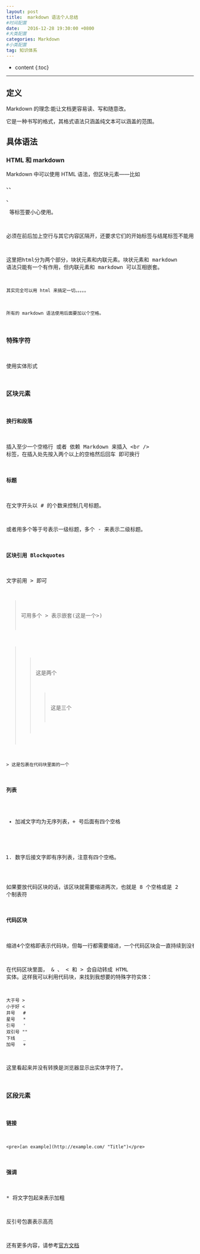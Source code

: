 ```yaml
---
layout: post
title:  markdown 语法个人总结
#时间配置
date:   2016-12-28 19:30:00 +0800
#大类配置
categories: Markdown
#小类配置
tag: 知识体系
---
```


* content
{:toc}


------------------------

定义
------------------------
Markdown 的理念:能让文档更容易读、写和随意改。

它是一种书写的格式，其格式语法只涵盖纯文本可以涵盖的范围。


具体语法
------------------------

### HTML 和 markdown

Markdown 中可以使用 HTML 语法，但区块元素——比如 <div>、<table>、<pre>、<p> 等标签要小心使用。

必须在前后加上空行与其它内容区隔开，还要求它们的开始标签与结尾标签不能用制表符或空格来缩进。

这里把html分为两个部分，块状元素和内联元素。块状元素和 markdown 语法只能有一个有作用，但内联元素和
markdown 可以互相嵌套。

`其实完全可以用 html 来搞定一切。。。。。`

`所有的 markdown 语法使用后面要加以个空格。`
	
### 特殊字符

使用实体形式

### 区块元素

#### 换行和段落
插入至少一个空格行 或者 依赖 Markdown 来插入 \<br /\> 标签，在插入处先按入两个以上的空格然后回车 即可换行

#### 标题
在文字开头以 \# 的个数来控制几号标题。

或者用多个等于号表示一级标题，多个 \- 来表示二级标题。

#### 区块引用 Blockquotes
文字前用 > 即可

> 可用多个 > 表示嵌套(这是一个>)

>> 这是两个
>>> 这是三个

	> 这是包裹在代码块里面的一个


#### 列表
+	加减文字均为无序列表，+ 号后面有四个空格

1.	数字后接文字即有序列表，注意有四个空格。

如果要放代码区块的话，该区块就需要缩进两次，也就是 8 个空格或是 2 个制表符

#### 代码区块
缩进4个空格即表示代码块，但每一行都需要缩进，一个代码区块会一直持续到没有缩进的那一行（或是文件结尾）。

在代码区块里面， & 、 < 和 > 会自动转成 HTML 实体。这样我可以利用代码块，来找到我想要的特殊字符实体：

	大于号 > 
	小于好 <
	井号   #
	星号   *
	引号   '
	双引号 ""
	下线   _
	加号   +

这里看起来并没有转换是浏览器显示出实体字符了。
	
### 区段元素

#### 链接
	<pre>[an example](http://example.com/ "Title")</pre>	

#### 强调

\* 将文字包起来表示加粗

反引号包裹表示高亮

还有更多内容，请参考[官方文档](http://www.appinn.com/markdown/)